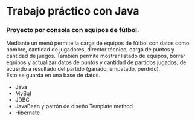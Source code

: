 # Trabajo práctico con Java
### Proyecto por consola con equipos de fútbol.  
Mediante un menú permite la carga de equipos de fútbol con datos como nombre, cantidad de jugadores, director técnico, carga de puntos y cantidad de juegos.
También permite mostrar listado de equipos, borrar equipos y actualizar datos de puntos y cantidad de partidos jugados, de acuerdo a resultado del partido (ganado, empatado, perdido).  
Esto se guarda en una base de datos.
* Java
* MySql
* JDBC
* JavaBean y patrón de diseño Template method 
* Hibernate
